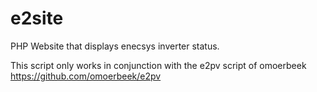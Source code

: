 # e2site
PHP Website that displays enecsys inverter status.

This script only works in conjunction with the e2pv
script of omoerbeek https://github.com/omoerbeek/e2pv
